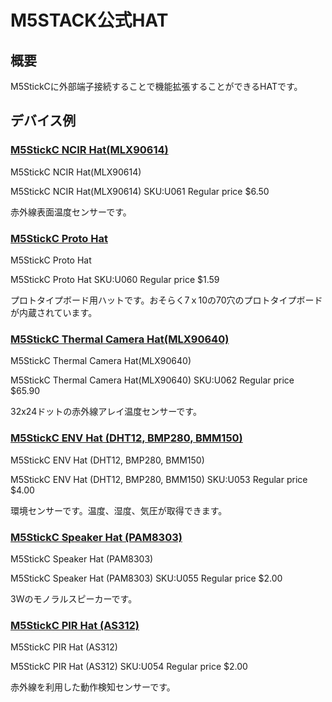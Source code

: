 # M5STACK公式HAT

## 概要

M5StickCに外部端子接続することで機能拡張することができるHATです。

## デバイス例

### [M5StickC NCIR Hat(MLX90614)](https://m5stack.com/collections/m5-unit/products/m5stickc-ncir-hatmlx90614)
<a href="https://m5stack.com/collections/m5-unit/products/m5stickc-ncir-hatmlx90614" style="text-decoration: none;"><div class="link-box"><div class="img-box"><div style="background-image: url('https://cdn.shopify.com/s/files/1/0056/7689/2250/products/1_2dbf3a96-9cb4-456c-941c-6106ef42ab44_1200x1200.jpg?v=1561704153');"></div></div><div class="text-box"><p class="title">M5StickC NCIR Hat(MLX90614)</p><p class="description">M5StickC NCIR Hat(MLX90614) SKU:U061 Regular price $6.50</p></div></div></a>

赤外線表面温度センサーです。

### [M5StickC Proto Hat](https://m5stack.com/collections/m5-unit/products/m5stickc-proto-hat)
<a href="https://m5stack.com/collections/m5-unit/products/m5stickc-proto-hat" style="text-decoration: none;"><div class="link-box"><div class="img-box"><div style="background-image: url('https://cdn.shopify.com/s/files/1/0056/7689/2250/products/1_04e6c573-2889-409c-b4dd-991173fa0ec6_1200x1200.jpg?v=1561704302');"></div></div><div class="text-box"><p class="title">M5StickC Proto Hat</p><p class="description">M5StickC Proto Hat SKU:U060 Regular price $1.59</p></div></div></a>

プロトタイプボード用ハットです。おそらく7ｘ10の70穴のプロトタイプボードが内蔵されています。

### [M5StickC Thermal Camera Hat(MLX90640)](https://m5stack.com/collections/m5-unit/products/m5stickc-thermal-camera-hatmlx90640)
<a href="https://m5stack.com/collections/m5-unit/products/m5stickc-thermal-camera-hatmlx90640" style="text-decoration: none;"><div class="link-box"><div class="img-box"><div style="background-image: url('https://cdn.shopify.com/s/files/1/0056/7689/2250/products/1_68daea8a-d63e-42c5-8ffb-7c6e8daa2e5b_1200x1200.jpg?v=1561704503');"></div></div><div class="text-box"><p class="title">M5StickC Thermal Camera Hat(MLX90640)</p><p class="description">M5StickC Thermal Camera Hat(MLX90640) SKU:U062 Regular price $65.90</p></div></div></a>

32x24ドットの赤外線アレイ温度センサーです。

### [M5StickC ENV Hat (DHT12, BMP280, BMM150)](https://m5stack.com/collections/m5-unit/products/m5stickc-env-hat)
<a href="https://m5stack.com/collections/m5-unit/products/m5stickc-env-hat" style="text-decoration: none;"><div class="link-box"><div class="img-box"><div style="background-image: url('https://cdn.shopify.com/s/files/1/0056/7689/2250/products/ENV_12d44b50-cc56-4da7-adc2-b73168196a5a_1200x1200.jpg?v=1560416225');"></div></div><div class="text-box"><p class="title">M5StickC ENV Hat (DHT12, BMP280, BMM150)</p><p class="description">M5StickC ENV Hat (DHT12, BMP280, BMM150) SKU:U053 Regular price $4.00</p></div></div></a>

環境センサーです。温度、湿度、気圧が取得できます。

### [M5StickC Speaker Hat (PAM8303)](https://m5stack.com/collections/m5-unit/products/m5stickc-speaker-hat)
<a href="https://m5stack.com/collections/m5-unit/products/m5stickc-speaker-hat" style="text-decoration: none;"><div class="link-box"><div class="img-box"><div style="background-image: url('https://cdn.shopify.com/s/files/1/0056/7689/2250/products/spk_1200x1200.jpg?v=1560426661');"></div></div><div class="text-box"><p class="title">M5StickC Speaker Hat (PAM8303)</p><p class="description">M5StickC Speaker Hat (PAM8303) SKU:U055 Regular price $2.00</p></div></div></a>

3Wのモノラルスピーカーです。

### [M5StickC PIR Hat (AS312)](https://m5stack.com/collections/m5-unit/products/m5stickccompatible-hat-pir-sensor)
<a href="https://m5stack.com/collections/m5-unit/products/m5stickccompatible-hat-pir-sensor" style="text-decoration: none;"><div class="link-box"><div class="img-box"><div style="background-image: url('https://cdn.shopify.com/s/files/1/0056/7689/2250/products/pir_73b03ce1-2998-4cb2-a4e6-52a4229cc866_1200x1200.jpg?v=1560426522');"></div></div><div class="text-box"><p class="title">M5StickC PIR Hat (AS312)</p><p class="description">M5StickC PIR Hat (AS312) SKU:U054 Regular price $2.00</p></div></div></a>

赤外線を利用した動作検知センサーです。


